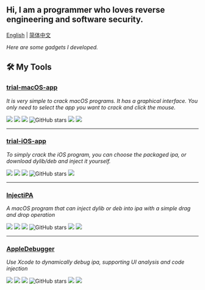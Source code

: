 ## Hi, I am a programmer who loves reverse engineering and software security.

<a href="readme.md">English</a> | <a href="readme_zh-Hans.md">简体中文</a>

_Here are some gadgets I developed._

## 🛠️ My Tools

### [trial-macOS-app](https://github.com/TrialAppleApp/trial-macOS-app)

_It is very simple to crack macOS programs. It has a graphical interface. You only need to select the app you want to crack and click the mouse._

![](https://img.shields.io/badge/Open%20source%20GUI%20code-4AB001)
![](https://img.shields.io/github/license/TrialAppleApp/trial-macOS-app)
![](https://img.shields.io/badge/platform-macOS-blue.svg?style=flat)
![GitHub stars](https://img.shields.io/github/stars/TrialAppleApp/trial-macOS-app)
![](https://img.shields.io/github/forks/TrialAppleApp/trial-macOS-app)
![](https://img.shields.io/github/languages/top/TrialAppleApp/trial-macOS-app)

<hr>

### [trial-iOS-app](https://github.com/TrialAppleApp/trial-iOS-app)

_To simply crack the iOS program, you can choose the packaged ipa, or download dylib/deb and inject it yourself._

![](https://img.shields.io/badge/Closed%20source%20code-DD2F10)
![](https://img.shields.io/github/license/TrialAppleApp/trial-iOS-app)
![](https://img.shields.io/badge/platform-iOS-blue.svg?style=flat)
![GitHub stars](https://img.shields.io/github/stars/TrialAppleApp/trial-iOS-app)
![](https://img.shields.io/github/forks/TrialAppleApp/trial-iOS-app)

<hr>

### [InjectiPA](https://github.com/TrialAppleApp/InjectiPA)

_A macOS program that can inject dylib or deb into ipa with a simple drag and drop operation_

![](https://img.shields.io/badge/Open%20source%20all%20code-4AB001)
![](https://img.shields.io/github/license/TrialAppleApp/InjectiPA)
![](https://img.shields.io/badge/platform-macOS-blue.svg?style=flat)
![GitHub stars](https://img.shields.io/github/stars/TrialAppleApp/InjectiPA)
![](https://img.shields.io/github/forks/TrialAppleApp/InjectiPA)
![](https://img.shields.io/github/languages/top/TrialAppleApp/InjectiPA)

<hr>

### [AppleDebugger](https://github.com/TrialMacApp/AppleDebugger)

_Use Xcode to dynamically debug ipa, supporting UI analysis and code injection_

![](https://img.shields.io/badge/Open%20source%20all%20code-4AB001)
![](https://img.shields.io/github/license/TrialMacApp/AppleDebugger)
![](https://img.shields.io/badge/platform-macOS-blue.svg?style=flat)
![GitHub stars](https://img.shields.io/github/stars/TrialMacApp/AppleDebugger)
![](https://img.shields.io/github/forks/TrialMacApp/AppleDebugger)
![](https://img.shields.io/github/languages/top/TrialMacApp/AppleDebugger)
